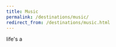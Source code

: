 ```yaml
---
title: Music
permalink: /destinations/music/
redirect_from: /destinations/music.html
---
```

life's a


